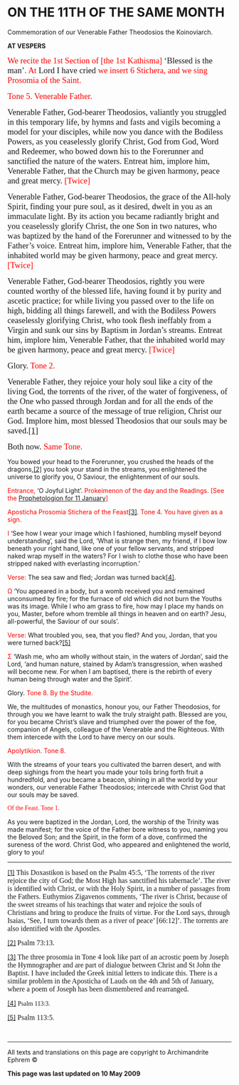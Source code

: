 <span style="mso-bidi-font-size: 12.0pt"></span>

ON THE 11TH OF THE SAME MONTH
=============================

Commemoration of our Venerable Father Theodosios the Koinoviarch.

**AT VESPERS**

<span style="font-size:14.0pt;
mso-bidi-font-size:12.0pt;font-family:&quot;Book Antiqua&quot;;color:red">We recite the 1st Section of \[the 1st Kathisma\]</span><span style="font-size:14.0pt;
mso-bidi-font-size:12.0pt;font-family:&quot;Book Antiqua&quot;"> ‘Blessed is the man’<span style="color:red">. At</span> Lord I have cried <span style="color:red">we insert 6 Stichera, and we sing Prosomia of the Saint.</span></span>

<span style="font-size:14.0pt;mso-bidi-font-size:12.0pt;font-family:&quot;Book Antiqua&quot;;
color:red">Tone 5. Venerable Father.</span><span style="font-size:14.0pt;
mso-bidi-font-size:12.0pt;font-family:&quot;Book Antiqua&quot;"></span>

<span style="font-size:14.0pt;
mso-bidi-font-size:12.0pt;font-family:&quot;Book Antiqua&quot;">Venerable Father, God-bearer Theodosios, valiantly you struggled in this temporary life, by hymns and fasts and vigils becoming a model for your disciples, while now you dance with the Bodiless Powers, as you ceaselessly glorify Christ, God from God, Word and Redeemer, who bowed down his to the Forerunner and sanctified the nature of the waters. Entreat him, implore him, Venerable Father, that the Church may be given harmony, peace and great mercy. <span style="color:red">\[Twice\]</span></span>

<span style="font-size:14.0pt;
mso-bidi-font-size:12.0pt;font-family:&quot;Book Antiqua&quot;">Venerable Father, God-bearer Theodosios, the grace of the All-holy Spirit, finding your pure soul, as it desired, dwelt in you as an immaculate light. By its action you became radiantly bright and you ceaselessly glorify Christ, the one Son in two natures, who was baptized by the hand of the Forerunner and witnessed to by the Father’s voice. Entreat him, implore him, Venerable Father, that the inhabited world may be given harmony, peace and great mercy. <span style="color:red">\[Twice\]</span></span>

<span style="font-size:14.0pt;
mso-bidi-font-size:12.0pt;font-family:&quot;Book Antiqua&quot;">Venerable Father, God-bearer Theodosios, rightly you were counted worthy of the blessed life, having found it by purity and ascetic practice; for while living you passed over to the life on high, bidding all things farewell, and with the Bodiless Powers ceaselessly glorifying Christ, who took flesh ineffably from a Virgin and sunk our sins by Baptism in Jordan’s streams. Entreat him, implore him, Venerable Father, that the inhabited world may be given harmony, peace and great mercy. <span style="color:red">\[Twice\]</span></span>

<span style="font-size:14.0pt;mso-bidi-font-size:12.0pt;font-family:&quot;Book Antiqua&quot;">Glory. <span style="color:red">Tone 2.</span></span>

<span style="font-size:14.0pt;
mso-bidi-font-size:12.0pt;font-family:&quot;Book Antiqua&quot;">Venerable Father, they rejoice your holy soul like a city of the living God, the torrents of the river, of the water of forgiveness, of the One who passed through Jordan and for all the ends of the earth became a source of the message of true religion, Christ our God. Implore him, most blessed Theodosios that our souls may be saved.<a href="#_ftn1" id="_ftnref1">[1]</a></span>

<span style="font-size:14.0pt;mso-bidi-font-size:12.0pt;font-family:&quot;Book Antiqua&quot;">Both now. <span style="color:red">Same Tone.</span></span>

You bowed your head to the Forerunner, you crushed the heads of the dragons,<a href="#_ftn2" id="_ftnref2">[2]</a> you took your stand in the streams, you enlightened the universe to glorify you, O Saviour, the enlightenment of our souls.

<span style="color:red">Entrance,</span> ‘O Joyful Light’. <span style="color:red">Prokeimenon of the day and the Readings. \[See the [Prophetologion for 11 January](readings_for_january.md)\]</span>

<span style="color:red">Aposticha Prosomia Stichera of the Feast</span><a href="#_ftn3" id="_ftnref3">[3]</a><span style="color:red">.
Tone 4. You have given as a sign.</span>

<span style="color:red">Ι </span>‘See how I wear your image which I fashioned, humbling myself beyond understanding’, said the Lord, ‘What is strange then, my friend, if I bow low beneath your right hand, like one of your fellow servants, and stripped naked wrap myself in the waters? For I wish to clothe those who have been stripped naked with everlasting incorruption.’

<span style="color:red">Verse: </span><span style="mso-bidi-font-size:10.0pt">The sea saw and fled; Jordan was turned back<a href="#_ftn4" id="_ftnref4">[4]</a>.</span>

<span style="mso-bidi-font-size:10.0pt;color:red">Ω</span><span style="mso-bidi-font-size:10.0pt"> ‘You appeared in a body, but a womb received you and remained unconsumed by fire; for the furnace of old which did not burn the Youths was its image. While I who am grass to fire, how may I place my hands on you, Master, before whom tremble all things in heaven and on earth? Jesu, all-powerful, the Saviour of our souls’.</span>

<span style="mso-bidi-font-size:10.0pt;color:red">Verse: </span><span style="mso-bidi-font-size:10.0pt">What troubled you, sea, that you fled? And you, Jordan, that you were turned back?<a href="#_ftn5" id="_ftnref5">[5]</a></span>

<span style="mso-bidi-font-size:10.0pt;color:red">Σ</span><span style="mso-bidi-font-size:10.0pt"> ‘Wash me, who am wholly without stain, in the waters of Jordan’, said the Lord, ‘and human nature, stained by Adam’s transgression, when washed will become new. For when I am baptised, there is the rebirth of every human being through water and the Spirit’.</span>

Glory. <span style="color:red">Tone 8.
By the Studite.</span>

We, the multitudes of monastics, honour you, our Father Theodosios, for through you we have learnt to walk the truly straight path. Blessed are you, for you became Christ’s slave and triumphed over the power of the foe, companion of Angels, colleague of the Venerable and the Righteous. With them intercede with the Lord to have mercy on our souls.

<span style="color:red">Apolytikion. Tone 8.</span>

With the streams of your tears you cultivated the barren desert, and with deep sighings from the heart you made your toils bring forth fruit a hundredfold, and you became a beacon, shining in all the world by your wonders, our venerable Father Theodosios; intercede with Christ God that our souls may be saved.

<span style="mso-bidi-font-size: 10.0pt; font-family: Book Antiqua; color: red; mso-ansi-language: EN-GB; font-style: normal; mso-bidi-font-style: italic">Of the Feast. Tone 1.</span>

As you were baptized in the Jordan, Lord, the worship of the Trinity was made manifest; for the voice of the Father bore witness to you, naming you the Beloved Son; and the Spirit, in the form of a dove, confirmed the sureness of the word. Christ God, who appeared and enlightened the world, glory to you!

------------------------------------------------------------------------

<a href="#_ftnref1" id="_ftn1">[1]</a><span style="font-size:12.0pt;mso-bidi-font-size:10.0pt;font-family:&quot;Book Antiqua&quot;"> This Doxastikon is based on the Psalm 45:5, ‘The torrents of the river rejoice the city of God; the Most High has sanctified his tabernacle’. The river is identified with Christ, or with the Holy Spirit, in a number of passages from the Fathers. Euthymios Zigavenos comments, ‘The river is Christ, because of the sweet streams of his teachings that water and rejoice the souls of Christians and bring to produce the fruits of virtue. For the Lord says, through Isaias, ‘See, I turn towards them as a river of peace’ \[66:12\]’. The torrents are also identified with the Apostles.</span>

<a href="#_ftnref2" id="_ftn2">[2]</a><span style="font-family:&quot;Book Antiqua&quot;"> </span><span style="font-size:12.0pt;
mso-bidi-font-size:10.0pt;font-family:&quot;Book Antiqua&quot;">Psalm 73:13.</span><span style="font-family:&quot;Book Antiqua&quot;"></span>

<a href="#_ftnref3" id="_ftn3">[3]</a><span style="font-size:12.0pt;mso-bidi-font-size:10.0pt;font-family:&quot;Book Antiqua&quot;"> The three prosomia in Tone 4 look like part of an acrostic poem by Joseph the Hymnographer and are part of dialogue between Christ and St John the Baptist. I have included the Greek initial letters to indicate this. There is a similar problem in the Aposticha of Lauds on the 4th and 5th of January, where a poem of Joseph has been dismembered and rearranged.</span>

<a href="#_ftnref4" id="_ftn4">[4]</a> <span style="mso-bidi-font-size:10.0pt;font-family:&quot;Book Antiqua&quot;">Psalm 113:3.</span>

<a href="#_ftnref5" id="_ftn5">[5]</a><span style="font-size:12.0pt;mso-bidi-font-size:10.0pt;font-family:&quot;Book Antiqua&quot;"> Psalm 113:5</span><span style="font-family:&quot;Book Antiqua&quot;">.</span><span style="font-size:12.0pt;mso-bidi-font-size:10.0pt;font-family:&quot;Book Antiqua&quot;"></span>

 

------------------------------------------------------------------------

All texts and translations on this page are copyright to
Archimandrite Ephrem ©

**This page was last updated on 10 May 2009**
